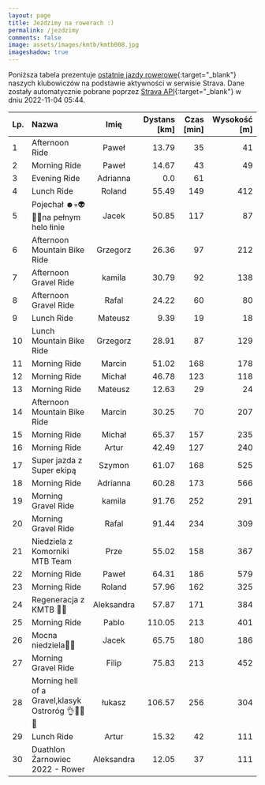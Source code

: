 ```yaml
---
layout: page
title: Jeździmy na rowerach :)
permalink: /jezdzimy
comments: false
image: assets/images/kmtb/kmtb008.jpg
imageshadow: true
---
```


Poniższa tabela prezentuje [ostatnie jazdy rowerowe](https://www.strava.com/clubs/336381){:target="_blank"} naszych klubowiczów na podstawie aktywności w serwisie Strava. Dane zostały automatycznie pobrane poprzez [Strava API](https://developers.strava.com/docs/reference/#api-Clubs-getClubActivitiesById){:target="_blank"} w dniu 2022-11-04 05:44.

Lp. | Nazwa | Imię | Dystans [km] | Czas [min] | Wysokość [m]
:--- | :--- | :---: | ---: | ---: | ---:
1|Afternoon Ride|Paweł|13.79|35|41
2|Morning Ride|Paweł|14.67|43|49
3|Evening Ride|Adrianna|0.0|61|
4|Lunch Ride|Roland|55.49|149|412
5|Pojechał ☻️💀👽👹👺na pełnym helo łinie|Jacek|50.85|117|87
6|Afternoon Mountain Bike Ride|Grzegorz|26.36|97|212
7|Afternoon Gravel Ride|kamila|30.79|92|138
8|Afternoon Gravel Ride|Rafal|24.22|60|80
9|Lunch Ride|Mateusz|9.39|19|18
10|Lunch Mountain Bike Ride|Grzegorz|28.91|87|129
11|Morning Ride|Marcin|51.02|168|178
12|Morning Ride|Michał|46.78|123|118
13|Morning Ride|Mateusz|12.63|29|24
14|Afternoon Mountain Bike Ride|Marcin|30.25|70|207
15|Morning Ride|Michał|65.37|157|235
16|Morning Ride|Artur|42.49|127|240
17|Super jazda z Super ekipą |Szymon|61.07|168|525
18|Morning Ride|Adrianna|60.28|173|566
19|Morning Gravel Ride|kamila|91.76|252|291
20|Morning Gravel Ride|Rafal|91.44|234|309
21|Niedziela z Komorniki MTB Team |Prze|55.02|158|367
22|Morning Ride|Paweł|64.31|186|579
23|Morning Ride|Roland|57.96|162|325
24|Regeneracja z KMTB 🥵😜|Aleksandra|57.87|171|384
25|Morning Ride|Pablo|110.05|213|401
26|Mocna niedziela🚴‍♂️|Jacek|65.75|180|186
27|Morning Gravel Ride|Filip|75.83|213|452
28|Morning hell of a Gravel,klasyk Ostroróg 👌🚴😎🏁|łukasz|106.57|256|304
29|Lunch Ride|Artur|15.32|42|111
30|Duathlon Żarnowiec 2022 - Rower|Aleksandra|12.05|37|111

